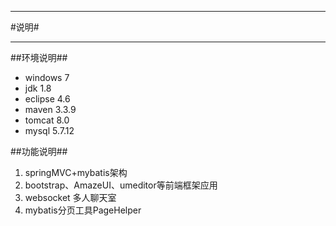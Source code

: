 ---
#说明#
***
##环境说明##
 - windows 7
 - jdk 1.8
 - eclipse 4.6
 - maven 3.3.9
 - tomcat 8.0
 - mysql 5.7.12

##功能说明##
 1. springMVC+mybatis架构
 2. bootstrap、AmazeUI、umeditor等前端框架应用
 3. websocket 多人聊天室
 4. mybatis分页工具PageHelper

